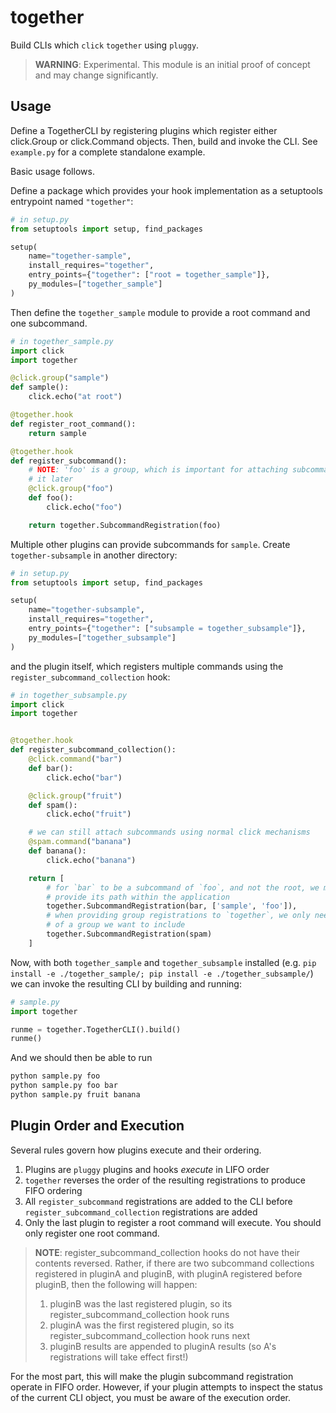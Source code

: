# together

Build CLIs which `click` `together` using `pluggy`.

> **WARNING**: Experimental. This module is an initial proof of concept and
> may change significantly.

## Usage

Define a TogetherCLI by registering plugins which register either click.Group
or click.Command objects. Then, build and invoke the CLI. See `example.py` for
a complete standalone example.

Basic usage follows.

Define a package which provides your hook implementation as a setuptools
entrypoint named `"together"`:

```python
# in setup.py
from setuptools import setup, find_packages

setup(
    name="together-sample",
    install_requires="together",
    entry_points={"together": ["root = together_sample"]},
    py_modules=["together_sample"]
)
```

Then define the `together_sample` module to provide a root command and one
subcommand.

```python
# in together_sample.py
import click
import together

@click.group("sample")
def sample():
    click.echo("at root")

@together.hook
def register_root_command():
    return sample

@together.hook
def register_subcommand():
    # NOTE: 'foo' is a group, which is important for attaching subcommands to
    # it later
    @click.group("foo")
    def foo():
        click.echo("foo")

    return together.SubcommandRegistration(foo)
```

Multiple other plugins can provide subcommands for `sample`. Create
`together-subsample` in another directory:

```python
# in setup.py
from setuptools import setup, find_packages

setup(
    name="together-subsample",
    install_requires="together",
    entry_points={"together": ["subsample = together_subsample"]},
    py_modules=["together_subsample"]
)
```

and the plugin itself, which registers multiple commands using the
`register_subcommand_collection` hook:

```python
# in together_subsample.py
import click
import together


@together.hook
def register_subcommand_collection():
    @click.command("bar")
    def bar():
        click.echo("bar")

    @click.group("fruit")
    def spam():
        click.echo("fruit")

    # we can still attach subcommands using normal click mechanisms
    @spam.command("banana")
    def banana():
        click.echo("banana")

    return [
        # for `bar` to be a subcommand of `foo`, and not the root, we must
        # provide its path within the application
        together.SubcommandRegistration(bar, ['sample', 'foo']),
        # when providing group registrations to `together`, we only need to provide the root
        # of a group we want to include
        together.SubcommandRegistration(spam)
    ]
```

Now, with both `together_sample` and `together_subsample` installed
(e.g. `pip install -e ./together_sample/; pip install -e ./together_subsample/`)
we can invoke the resulting CLI by building and running:

```python
# sample.py
import together

runme = together.TogetherCLI().build()
runme()
```

And we should then be able to run

```bash
python sample.py foo
python sample.py foo bar
python sample.py fruit banana
```

## Plugin Order and Execution

Several rules govern how plugins execute and their ordering.

1. Plugins are `pluggy` plugins and hooks _execute_ in LIFO order
2. `together` reverses the order of the resulting registrations to produce FIFO ordering
3. All `register_subcommand` registrations are added to the CLI before
   `register_subcommand_collection` registrations are added
4. Only the last plugin to register a root command will execute. You should
   only register one root command.

> **NOTE**: register_subcommand_collection hooks do not have their contents
> reversed. Rather, if there are two subcommand collections registered in
> pluginA and pluginB, with pluginA registered before pluginB, then the
> following will happen:
> 1. pluginB was the last registered plugin, so its
>    register_subcommand_collection hook runs
> 2. pluginA was the first registered plugin, so its
>    register_subcommand_collection hook runs next
> 3. pluginB results are appended to pluginA results (so A's registrations will
>    take effect first!)

For the most part, this will make the plugin subcommand registration operate in
FIFO order. However, if your plugin attempts to inspect the status of the
current CLI object, you must be aware of the execution order.
